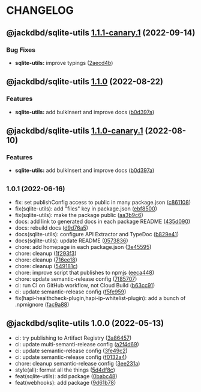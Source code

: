 # CHANGELOG

## @jackdbd/sqlite-utils [1.1.1-canary.1](https://github.com/jackdbd/calderone/compare/@jackdbd/sqlite-utils@1.1.0...@jackdbd/sqlite-utils@1.1.1-canary.1) (2022-09-14)


### Bug Fixes

* **sqlite-utils:** improve typings ([2aecd4b](https://github.com/jackdbd/calderone/commit/2aecd4bfce756ee5588d772fc00a4b122b4195a2))

## @jackdbd/sqlite-utils [1.1.0](https://github.com/jackdbd/calderone/compare/@jackdbd/sqlite-utils@1.0.1...@jackdbd/sqlite-utils@1.1.0) (2022-08-22)


### Features

* **sqlite-utils:** add bulkInsert and improve docs ([b0d397a](https://github.com/jackdbd/calderone/commit/b0d397a0caad730a661139faccfbc01143ffddb8))

## @jackdbd/sqlite-utils [1.1.0-canary.1](https://github.com/jackdbd/calderone/compare/@jackdbd/sqlite-utils@1.0.1...@jackdbd/sqlite-utils@1.1.0-canary.1) (2022-08-10)


### Features

* **sqlite-utils:** add bulkInsert and improve docs ([b0d397a](https://github.com/jackdbd/calderone/commit/b0d397a0caad730a661139faccfbc01143ffddb8))

## <small>1.0.1 (2022-06-16)</small>

* fix: set publishConfig access to public in many package.json ([c861108](https://github.com/jackdbd/calderone/commit/c861108))
* fix(sqlite-utils): add "files" key in package.json ([ebf8500](https://github.com/jackdbd/calderone/commit/ebf8500))
* fix(sqlite-utils): make the package public ([aa3b9c6](https://github.com/jackdbd/calderone/commit/aa3b9c6))
* docs: add link to generated docs in each package README ([435d090](https://github.com/jackdbd/calderone/commit/435d090))
* docs: rebuild docs ([d9d76a5](https://github.com/jackdbd/calderone/commit/d9d76a5))
* docs(sqlite-utils): configure API Extractor and TypeDoc ([b829e41](https://github.com/jackdbd/calderone/commit/b829e41))
* docs(sqlite-utils): update README ([0573836](https://github.com/jackdbd/calderone/commit/0573836))
* chore: add homepage in each package.json ([3e45595](https://github.com/jackdbd/calderone/commit/3e45595))
* chore: cleanup ([1f293f3](https://github.com/jackdbd/calderone/commit/1f293f3))
* chore: cleanup ([716ee18](https://github.com/jackdbd/calderone/commit/716ee18))
* chore: cleanup ([549181c](https://github.com/jackdbd/calderone/commit/549181c))
* chore: improve script that publishes to npmjs ([eeca448](https://github.com/jackdbd/calderone/commit/eeca448))
* chore: update semantic-release config ([7f85707](https://github.com/jackdbd/calderone/commit/7f85707))
* ci: run CI on GitHub workflow, not Cloud Build ([b63cc91](https://github.com/jackdbd/calderone/commit/b63cc91))
* ci: update semantic-release config ([f5fe959](https://github.com/jackdbd/calderone/commit/f5fe959))
* fix(hapi-healthcheck-plugin,hapi-ip-whitelist-plugin): add a bunch of .npmignore ([fac9a88](https://github.com/jackdbd/calderone/commit/fac9a88))

## @jackdbd/sqlite-utils 1.0.0 (2022-05-13)

* ci: try publishing to Artifact Registry ([3a86457](https://github.com/jackdbd/calderone/commit/3a86457))
* ci: update multi-semanti-release config ([a2f4d69](https://github.com/jackdbd/calderone/commit/a2f4d69))
* ci: update semantic-release config ([3fe49c2](https://github.com/jackdbd/calderone/commit/3fe49c2))
* ci: update semantic-release config ([f0132a4](https://github.com/jackdbd/calderone/commit/f0132a4))
* chore: cleanup semantic-release config ([3ee231a](https://github.com/jackdbd/calderone/commit/3ee231a))
* style(all): format all the things ([5d4df8c](https://github.com/jackdbd/calderone/commit/5d4df8c))
* feat(sqlite-utils): add package ([0babc48](https://github.com/jackdbd/calderone/commit/0babc48))
* feat(webhooks): add package ([9d61b78](https://github.com/jackdbd/calderone/commit/9d61b78))
